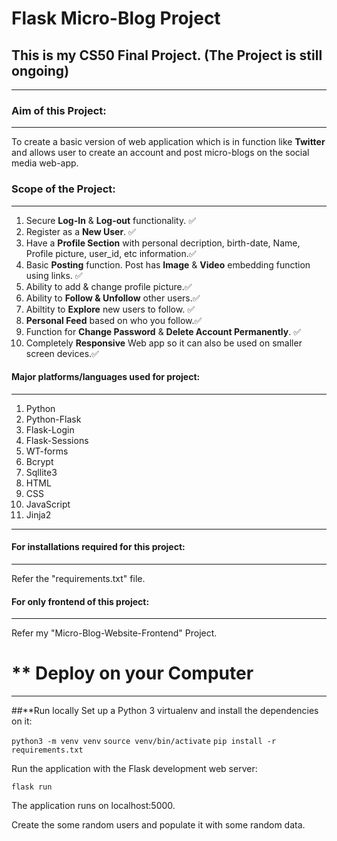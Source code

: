 # **Flask Micro-Blog Project**

## This is my **CS50** Final Project. (**The Project is still ongoing**)
---

### Aim of this Project:
---
To create a basic version of web application which is in function like **Twitter** and allows user to create an account and post micro-blogs on the social media web-app.

### Scope of the Project:
---
1. Secure **Log-In** & **Log-out** functionality. ✅
2. Register as a **New User**. ✅
3. Have a **Profile Section** with personal decription, birth-date, Name, Profile picture, user_id, etc information.✅
4. Basic **Posting** function. Post has **Image** & **Video** embedding function using links. ✅
5. Ability to add & change profile picture.✅
6. Ability to **Follow & Unfollow** other users.✅
7. Abiltity to **Explore** new users to follow. ✅
8. **Personal Feed** based on who you follow.✅
9. Function for **Change Password** & **Delete Account Permanently**. ✅
10. Completely **Responsive** Web app so it can also be used on smaller screen devices.✅

#### Major platforms/languages used for project:
---
1. Python
2. Python-Flask
3. Flask-Login
4. Flask-Sessions
5. WT-forms
6. Bcrypt
7. Sqllite3
8. HTML
9. CSS
10. JavaScript
11. Jinja2
---
#### For installations required for this project:
---
Refer the "requirements.txt" file.

#### For only frontend of this project:
---
Refer my "Micro-Blog-Website-Frontend" Project. 

# ** Deploy on your Computer
---
##**Run locally
Set up a Python 3 virtualenv and install the dependencies on it:

`python3 -m venv venv`
`source venv/bin/activate`
`pip install -r requirements.txt`

Run the application with the Flask development web server:

`flask run`

The application runs on localhost:5000.

Create the some random users and populate it with some random data.